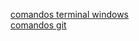 [comandos terminal windows](https://www.uniaogeek.com.br/guia-de-comandos-cmd-terminal-do-windows/)  
[comandos git](https://gist.github.com/leocomelli/2545add34e4fec21ec16)  
